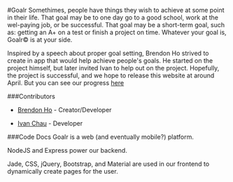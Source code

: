 #Goalr
Somethimes, people have things they wish to achieve at some point in their life. That goal may be to one day go to a good school, work at the wel-paying job, or be successful. That goal may be a short-term goal, such as: getting an A+ on a test or finish a project on time. Whatever your goal is, Goalr© is at your side.

Inspired by a speech about proper goal setting, Brendon Ho strived to create in app that would help achieve people's goals. He started on the project himself, but later invited Ivan to help out on the project. Hopefully, the project is successful, and we hope to release this website at around April. But you can see our progress [here](http://goalr.herokuapp.com) 

###Contributors
* [Brendon Ho](https://github.com/brendonho01) - Creator/Developer

* [Ivan Chau](https://github.com/ichauster) - Developer

###Code Docs
Goalr is a web (and eventually mobile?) platform. 

NodeJS and Express power our backend.

Jade, CSS, jQuery, Bootstrap, and Material are used in our frontend to dynamically create pages for the user.


